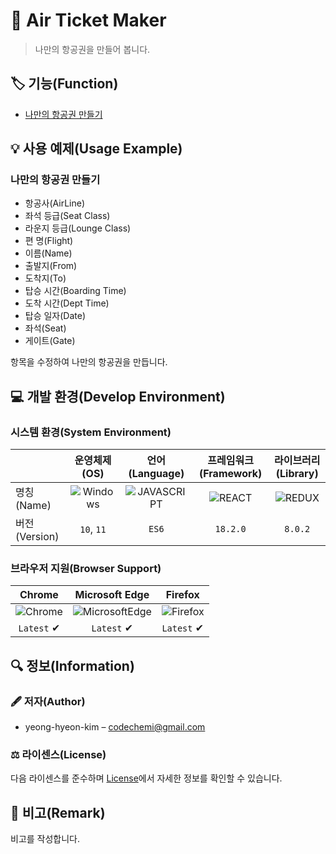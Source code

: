 # 📕 Air Ticket Maker

> 나만의 항공권을 만들어 봅니다.

## 🏷️ 기능(Function)

- [나만의 항공권 만들기](#나만의-항공권-만들기)

## 💡 사용 예제(Usage Example)

### 나만의 항공권 만들기

- 항공사(AirLine)
- 좌석 등급(Seat Class)
- 라운지 등급(Lounge Class)
- 편 명(Flight)
- 이름(Name)
- 출발지(From)
- 도착지(To)
- 탑승 시간(Boarding Time)
- 도착 시간(Dept Time)
- 탑승 일자(Date)
- 좌석(Seat)
- 게이트(Gate)

항목을 수정하여 나만의 항공권을 만듭니다.

## 💻 개발 환경(Develop Environment)

### 시스템 환경(System Environment)

||운영체제(OS)|언어(Language)|프레임워크(Framework)|라이브러리(Library)
|-|:-:|:-:|:-:|:-:|
|명칭(Name)|![Windows](https://img.shields.io/badge/Windows-0078D6?style=flat-square&logo=Windows&logoColor=white)|![JAVASCRIPT](https://img.shields.io/badge/JAVASCRIPT-F7DF1E?style=flat-square&logo=JavaScript&logoColor=black)|![REACT](https://img.shields.io/badge/REACT-61DAFB?style=flat-square&logo=React&logoColor=black)|![REDUX](https://img.shields.io/badge/REDUX-764ABC?style=flat-square&logo=Redux&logoColor=white)|
|버전(Version)|`10`, `11`|`ES6`|`18.2.0`|`8.0.2`|

### 브라우저 지원(Browser Support)

|Chrome|Microsoft Edge|Firefox|
|:-:|:-:|:-:|
|![Chrome](https://img.shields.io/badge/Chrome-4285F4?style=flat-square&logo=GoogleChrome&logoColor=white)|![MicrosoftEdge](https://img.shields.io/badge/Edge-0078D7?style=flat-square&logo=MicrosoftEdge&logoColor=white)|![Firefox](https://img.shields.io/badge/Firefox-FF7139?style=flat-square&logo=FirefoxBrowser&logoColor=white)
|`Latest` ✔|`Latest` ✔|`Latest` ✔|

## 🔍 정보(Information)

### 🖋️ 저자(Author)

- yeong-hyeon-kim – codechemi@gmail.com

### ⚖️ 라이센스(License)

다음 라이센스를 준수하며 [License](./License)에서 자세한 정보를 확인할 수 있습니다.

## 📖 비고(Remark)

비고를 작성합니다.
